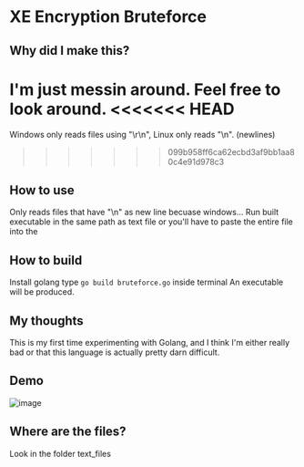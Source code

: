 # XE Encryption Bruteforce
## Why did I make this?
I'm just messin around. Feel free to look around.
<<<<<<< HEAD
=======
Windows only reads files using "\r\n", Linux only reads "\n". (newlines)
>>>>>>> 099b958ff6ca62ecbd3af9bb1aa80c4e91d978c3

## How to use
Only reads files that have "\n" as new line becuase windows...
Run built executable in the same path as text file or you'll have to paste the entire file into the 

## How to build
Install golang
type `go build bruteforce.go` inside terminal
An executable will be produced.

## My thoughts
This is my first time experimenting with Golang, and I think I'm either really bad or that this language is actually pretty darn difficult.

## Demo
![image](https://user-images.githubusercontent.com/73365161/132972291-50bfbd5f-1219-423c-8e82-c88e2fd2ec1c.png)

## Where are the files?
Look in the folder text_files